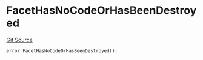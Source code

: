 # FacetHasNoCodeOrHasBeenDestroyed
[Git Source](https://github.com/thrackle-io/tron/blob/5c20e54658e3206ed81b54d70494bea2d0a0e5dd/src/client/token/handler/diamond/HandlerDiamond.sol)


```solidity
error FacetHasNoCodeOrHasBeenDestroyed();
```

